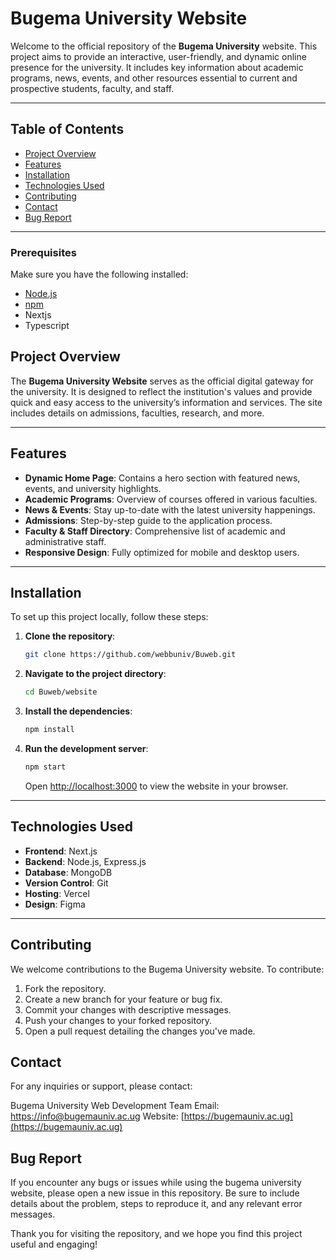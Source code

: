 # Bugema University Website

Welcome to the official repository of the **Bugema University** website. This project aims to provide an interactive, user-friendly, and dynamic online presence for the university. It includes key information about academic programs, news, events, and other resources essential to current and prospective students, faculty, and staff.

---

## Table of Contents
- [Project Overview](#project-overview)
- [Features](#features)
- [Installation](#installation)
- [Technologies Used](#technologies-used)
- [Contributing](#contributing)
- [Contact](#contact)
- [Bug Report](#bug-report)

---

### Prerequisites

Make sure you have the following installed:

- [Node.js](https://nodejs.org/en/)
- [npm](https://www.npmjs.com/)
- Nextjs
- Typescript

  
## Project Overview

The **Bugema University Website** serves as the official digital gateway for the university. It is designed to reflect the institution's values and provide quick and easy access to the university’s information and services. The site includes details on admissions, faculties, research, and more.

---

## Features

- **Dynamic Home Page**: Contains a hero section with featured news, events, and university highlights.
- **Academic Programs**: Overview of courses offered in various faculties.
- **News & Events**: Stay up-to-date with the latest university happenings.
- **Admissions**: Step-by-step guide to the application process.
- **Faculty & Staff Directory**: Comprehensive list of academic and administrative staff.
- **Responsive Design**: Fully optimized for mobile and desktop users.
  
---

## Installation

To set up this project locally, follow these steps:

1. **Clone the repository**:
    ```bash
    git clone https://github.com/webbuniv/Buweb.git
    ```

2. **Navigate to the project directory**:
    ```bash
    cd Buweb/website
    ```

3. **Install the dependencies**:
    ```bash
    npm install
    ```

4. **Run the development server**:
    ```bash
    npm start
    ```

    Open [http://localhost:3000](http://localhost:3000) to view the website in your browser.

---

## Technologies Used

- **Frontend**: Next.js
- **Backend**: Node.js, Express.js
- **Database**: MongoDB
- **Version Control**: Git
- **Hosting**: Vercel
- **Design**: Figma

---

## Contributing
We welcome contributions to the Bugema University website. To contribute:

1. Fork the repository.
2. Create a new branch for your feature or bug fix.
3. Commit your changes with descriptive messages.
4. Push your changes to your forked repository.
5. Open a pull request detailing the changes you've made.

## Contact
For any inquiries or support, please contact:

Bugema University Web Development Team
Email: [https://info@bugemauniv.ac.ug](https://info@bugemauniv.ac.ug)
Website: [https://bugemauniv.ac.ug](https://bugemauniv.ac.ug)


## Bug Report

If you encounter any bugs or issues while using the bugema university website, please open a new issue in this repository. Be sure to include details about the problem, steps to reproduce it, and any relevant error messages.

Thank you for visiting the repository, and we hope you find this project useful and engaging!


